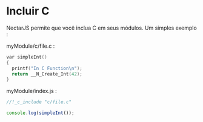 # Incluir C

NectarJS permite que você inclua C em seus módulos. Um simples exemplo :

myModule/c/file.c :

```c
var simpleInt()
{
  printf("In C Function\n");
  return __N_Create_Int(42);
}
```

myModule/index.js :

```javascript
//!_c_include "c/file.c"

console.log(simpleInt());

```

